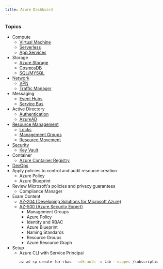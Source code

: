 ```yaml
---
title: Azure Dashboard
---
```


### Topics
- Compute
  - [Virtual Machine](VirtualMachine)
  - [Serverless](AzureFunctions)
  - [App Services](AppService)
- Storage
  - [Azure Storage](AzureStorage)
  - [CosmosDB](CosmosDB)
  - [SQL/MYSQL](RDBMS)
- [Network](Network)
  - [VPN](Network/VPN)
  - [Traffic Manager](TrafficManager)
- Messaging
  - [Event Hubs](EventHubs)
  - [Service Bus](ServiceBus)
- Active Directory
  - [Authentication](Authentication)
  - [AzureAD](AzureAD)
- [Resource Management](ResourceManagement)
  - [Locks](ResourceManagement/Locks)
  - [Management Groups](ResourceManagement/ManagementGroups)
  - [Resource Movement](ResourceManagement/Movement)
- [Security](Security)
  - [Key Vault](KeyVault)
- Container
  - [Azure Container Registry](ACS)
- [DevOps](DevOps)
- Apply policies to control and audit resource creation
  - Azure Policy
  - Azure Blueprint
- Review Microsoft's policies and privacy guarantees
  - Compliance Manager
- Exam Content
  - [AZ-204 (Developing Solutions for Microsoft Azure)](Exams/AZ204)
  - [AZ-500 (Azure Security Expert)]()
      - Management Groups
      - Azure Policy
      - Identity and RBAC
      - Azure Blueprint
      - Naming Standards
      - Resource Groups
      - Azure Resource Graph
- Setup
  - Azure CLI with Service Principal
    ```bash
    az ad sp create-for-rbac --sdk-auth -n lab --scopes /subscriptions/{subscription id}
    ```
